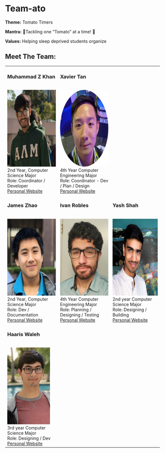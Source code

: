# Team-ato

**Theme:** Tomato Timers

**Mantra:** :tomato:Tackling one “Tomato” at a time! :tomato:

**Values:** Helping sleep deprived students organize

## Meet The Team:
<table>
<tr>
</tr>
<tr>
<td>

<h3>Muhammad Z Khan</h3>
<br>
<img src="admin/misc/img/mzk.jpg" width="207" height="250" /><br>
2nd Year, Computer Science Major<br>
Role: Coordinator / Developer<br>
<a href="https://mz-k.github.io/">Personal Website</a>

</td>
<td>

<h3>Xavier Tan</h3>
<br>
<img src="admin/misc/img/xavier-img.png" width="250" height="250" /><br>
4th Year Computer Engineering Major<br>
Role: Coordinator - Dev / Plan / Design<br>
<a href="https://xavierkst.github.io/CSE_110_Lab_2/">Personal Website</a> 

</td>
</tr>
<tr>
<td>

<h3>James Zhao</h3><br>
<img src="admin/misc/img/James.JPG" width="207" height="250" /><br>
2nd Year, Computer Science Major<br>
Role: Dev / Documentation<br>
<a href="https://jameszhao01.github.io/CSE110_Lab2/">Personal Website</a><br>

</td>
<td>

<h3>Ivan Robles</h3><br>
<img src="admin/misc/img/IvanRobles.jpg" height="250" /><br>
4th Year Computer Engineering Major<br>
Role: Planning / Designing / Testing<br>
<a href="https://i1robles.github.io/index.html/">Personal Website</a><br>

</td>
<td>

<h3>Yash Shah</h3><br>
<img src="admin/misc/img/YashShah.jpg" width="250" height="250" /><br>
2nd year Computer Science Major<br>
Role: Designing / Building<br>
<a href="https://ynshah3.github.io">Personal Website</a><br>

</td>
</tr>
<tr>
<td>

<h3>Haaris Waleh</h3><br>
<img src="admin/misc/img/HaarisWaleh.jpg" height="250"><br>
3rd year  Computer Science Major<br>
Role: Designing / Dev<br>
<a href="https://hwaleh.github.io">Personal Website</a><br>

</td>
<td>


</td>
</tr>
</table>
